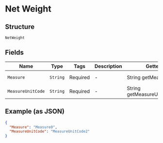 
# Net Weight

## Structure

`NetWeight`

## Fields

| Name | Type | Tags | Description | Getter | Setter |
|  --- | --- | --- | --- | --- | --- |
| `Measure` | `String` | Required | - | String getMeasure() | setMeasure(String measure) |
| `MeasureUnitCode` | `String` | Required | - | String getMeasureUnitCode() | setMeasureUnitCode(String measureUnitCode) |

## Example (as JSON)

```json
{
  "Measure": "Measure0",
  "MeasureUnitCode": "MeasureUnitCode2"
}
```

